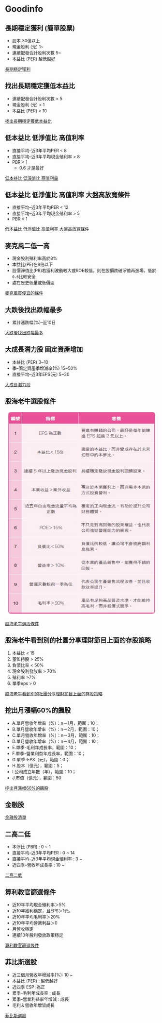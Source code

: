 # Goodinfo

## 長期穩定獲利 (簡單股票)
- 股本 30億以上
- 現金股利 (元) 1~ 
- 連續配發合計股利次數 5~
- 本益比 (PER) 越低越好


[長期穩定獲利](https://goodinfo.tw/StockInfo/StockList.asp?MARKET_CAT=%E8%87%AA%E8%A8%82%E7%AF%A9%E9%81%B8&INDUSTRY_CAT=%E6%88%91%E7%9A%84%E6%A2%9D%E4%BB%B6&FL_ITEM0=%E8%82%A1%E6%9C%AC+%28%E5%84%84%E5%85%83%29&FL_VAL_S0=30&FL_VAL_E0=&FL_ITEM1=%E7%8F%BE%E9%87%91%E8%82%A1%E5%88%A9+%28%E5%85%83%29&FL_VAL_S1=1&FL_VAL_E1=&FL_ITEM2=%E9%80%A3%E7%BA%8C%E9%85%8D%E7%99%BC%E5%90%88%E8%A8%88%E8%82%A1%E5%88%A9%E6%AC%A1%E6%95%B8&FL_VAL_S2=5&FL_VAL_E2=&FL_ITEM3=%E6%9C%AC%E7%9B%8A%E6%AF%94+%28PER%29&FL_VAL_S3=&FL_VAL_E3=15&FL_ITEM4=&FL_VAL_S4=&FL_VAL_E4=&FL_ITEM5=&FL_VAL_S5=&FL_VAL_E5=&FL_ITEM6=&FL_VAL_S6=&FL_VAL_E6=&FL_ITEM7=&FL_VAL_S7=&FL_VAL_E7=&FL_ITEM8=&FL_VAL_S8=&FL_VAL_E8=&FL_ITEM9=&FL_VAL_S9=&FL_VAL_E9=&FL_ITEM10=&FL_VAL_S10=&FL_VAL_E10=&FL_ITEM11=&FL_VAL_S11=&FL_VAL_E11=&FL_RULE0=&FL_RULE1=&FL_RULE2=&FL_RULE3=&FL_RULE4=&FL_RULE5=&FL_RANK0=&FL_RANK1=&FL_RANK2=&FL_RANK3=&FL_RANK4=&FL_RANK5=&FL_FD0=&FL_FD1=&FL_FD2=&FL_FD3=&FL_FD4=&FL_FD5=&FL_SHEET=%E5%B9%B4%E7%8D%B2%E5%88%A9%E8%83%BD%E5%8A%9B&FL_SHEET2=%E7%8D%B2%E5%88%A9%E8%83%BD%E5%8A%9B&FL_MARKET=%E4%B8%8A%E5%B8%82%2F%E4%B8%8A%E6%AB%83&FL_QRY=%E6%9F%A5++%E8%A9%A2)


## 找出長期穩定獲低本益比
- 連續配發合計股利次數 > 5
- 現金股利 (元) > 1
- 本益比 (PER) < 10

[找出長期穩定獲低本益比](https://goodinfo.tw/StockInfo/StockList.asp?SEARCH_WORD=&SHEET=%E4%BA%A4%E6%98%93%E7%8B%80%E6%B3%81&SHEET2=%E6%97%A5&MARKET_CAT=%E8%87%AA%E8%A8%82%E7%AF%A9%E9%81%B8&INDUSTRY_CAT=%E6%88%91%E7%9A%84%E6%A2%9D%E4%BB%B6&STOCK_CODE=&RANK=0&RPT_TIME=%E6%9C%80%E6%96%B0%E8%B3%87%E6%96%99&FILTER_SHEET=%E4%BA%A4%E6%98%93%E7%8B%80%E6%B3%81&FILTER_MARKET=%E4%B8%8A%E5%B8%82%2F%E4%B8%8A%E6%AB%83&FILTER_ITEM0=%E6%9C%AC%E7%9B%8A%E6%AF%94+%28PER%29&FILTER_VAL_S0=&FILTER_VAL_E0=10&FILTER_VAL_CHK0=&FILTER_ITEM1=%E7%8F%BE%E9%87%91%E8%82%A1%E5%88%A9+%28%E5%85%83%29&FILTER_VAL_S1=1&FILTER_VAL_E1=&FILTER_VAL_CHK1=&FILTER_ITEM2=%E9%80%A3%E7%BA%8C%E9%85%8D%E7%99%BC%E5%90%88%E8%A8%88%E8%82%A1%E5%88%A9%E6%AC%A1%E6%95%B8&FILTER_VAL_S2=5&FILTER_VAL_E2=&FILTER_VAL_CHK2=&FILTER_ITEM3=&FILTER_VAL_S3=&FILTER_VAL_E3=&FILTER_VAL_CHK3=&FILTER_ITEM4=&FILTER_VAL_S4=&FILTER_VAL_E4=&FILTER_VAL_CHK4=&FILTER_ITEM5=&FILTER_VAL_S5=&FILTER_VAL_E5=&FILTER_VAL_CHK5=&FILTER_ITEM6=&FILTER_VAL_S6=&FILTER_VAL_E6=&FILTER_VAL_CHK6=&FILTER_ITEM7=&FILTER_VAL_S7=&FILTER_VAL_E7=&FILTER_VAL_CHK7=&FILTER_ITEM8=&FILTER_VAL_S8=&FILTER_VAL_E8=&FILTER_VAL_CHK8=&FILTER_ITEM9=&FILTER_VAL_S9=&FILTER_VAL_E9=&FILTER_VAL_CHK9=&FILTER_ITEM10=&FILTER_VAL_S10=&FILTER_VAL_E10=&FILTER_VAL_CHK10=&FILTER_ITEM11=&FILTER_VAL_S11=&FILTER_VAL_E11=&FILTER_VAL_CHK11=&FILTER_RULE0=&FILTER_RULE_CHK0=&FILTER_RULE1=&FILTER_RULE_CHK1=&FILTER_RULE2=&FILTER_RULE_CHK2=&FILTER_RULE3=&FILTER_RULE_CHK3=&FILTER_RULE4=&FILTER_RULE_CHK4=&FILTER_RULE5=&FILTER_RULE_CHK5=&FILTER_RANK0=&FILTER_RANK1=&FILTER_RANK2=&MY_FILTER_RULE_NM=%E7%A9%A9%E5%81%A5%5F%E6%9C%AC%E7%9B%8A%E6%AF%94%EF%BC%8B%E8%82%A1%E5%88%A9%E6%AC%A1%E6%95%B8)

## 低本益比 低淨值比 高值利率
- 直接平均–近3年平均PER < 8
- 直接平均–近3年平均現金殖利率 > 8
- PBR < 1     
    - 0.6 才是最好

[低本益比 低淨值比 高值利率](https://goodinfo.tw/StockInfo/StockList.asp?SEARCH_WORD=&SHEET=%E5%B9%B4%E7%8D%B2%E5%88%A9%E8%83%BD%E5%8A%9B&SHEET2=%E7%8D%B2%E5%88%A9%E8%83%BD%E5%8A%9B&MARKET_CAT=%E8%87%AA%E8%A8%82%E7%AF%A9%E9%81%B8&INDUSTRY_CAT=%E6%88%91%E7%9A%84%E6%A2%9D%E4%BB%B6&STOCK_CODE=&RANK=0&RPT_TIME=%E6%9C%80%E6%96%B0%E8%B3%87%E6%96%99&FILTER_SHEET=%E5%B9%B4%E7%8D%B2%E5%88%A9%E8%83%BD%E5%8A%9B&FILTER_MARKET=%E4%B8%8A%E5%B8%82%2F%E4%B8%8A%E6%AB%83&FILTER_ITEM0=%E6%9C%AC%E6%B7%A8%E6%AF%94+%28PBR%29&FILTER_VAL_S0=0&FILTER_VAL_E0=1&FILTER_VAL_CHK0=&FILTER_ITEM1=%E7%9B%B4%E6%8E%A5%E5%B9%B3%E5%9D%87%E2%80%93%E8%BF%913%E5%B9%B4%E5%B9%B3%E5%9D%87PER&FILTER_VAL_S1=0&FILTER_VAL_E1=8&FILTER_VAL_CHK1=&FILTER_ITEM2=%E7%9B%B4%E6%8E%A5%E5%B9%B3%E5%9D%87%E2%80%93%E8%BF%913%E5%B9%B4%E5%B9%B3%E5%9D%87%E7%8F%BE%E9%87%91%E6%AE%96%E5%88%A9%E7%8E%87&FILTER_VAL_S2=8&FILTER_VAL_E2=100&FILTER_VAL_CHK2=&FILTER_ITEM3=&FILTER_VAL_S3=&FILTER_VAL_E3=&FILTER_VAL_CHK3=&FILTER_ITEM4=&FILTER_VAL_S4=&FILTER_VAL_E4=&FILTER_VAL_CHK4=&FILTER_ITEM5=&FILTER_VAL_S5=&FILTER_VAL_E5=&FILTER_VAL_CHK5=&FILTER_ITEM6=&FILTER_VAL_S6=&FILTER_VAL_E6=&FILTER_VAL_CHK6=&FILTER_ITEM7=&FILTER_VAL_S7=&FILTER_VAL_E7=&FILTER_VAL_CHK7=&FILTER_ITEM8=&FILTER_VAL_S8=&FILTER_VAL_E8=&FILTER_VAL_CHK8=&FILTER_ITEM9=&FILTER_VAL_S9=&FILTER_VAL_E9=&FILTER_VAL_CHK9=&FILTER_ITEM10=&FILTER_VAL_S10=&FILTER_VAL_E10=&FILTER_VAL_CHK10=&FILTER_ITEM11=&FILTER_VAL_S11=&FILTER_VAL_E11=&FILTER_VAL_CHK11=&FILTER_RULE0=&FILTER_RULE_CHK0=&FILTER_RULE1=&FILTER_RULE_CHK1=&FILTER_RULE2=&FILTER_RULE_CHK2=&FILTER_RULE3=&FILTER_RULE_CHK3=&FILTER_RULE4=&FILTER_RULE_CHK4=&FILTER_RULE5=&FILTER_RULE_CHK5=&FILTER_RANK0=&FILTER_RANK1=&FILTER_RANK2=&MY_FILTER_RULE_NM=PER%5FPBR%E4%BD%8E%5F%E5%80%BC%E5%88%A9%E7%8E%87%E9%AB%98)


## 低本益比 低淨值比 高值利率  大盤高放寬條件
- 直接平均–近3年平均PER < 12
- 直接平均–近3年平均現金殖利率 > 5
- PBR < 1     

[低本益比 低淨值比 高值利率  大盤高放寬條件](https://goodinfo.tw/StockInfo/StockList.asp?SEARCH_WORD=&SHEET=%E5%B9%B4%E7%8D%B2%E5%88%A9%E8%83%BD%E5%8A%9B&SHEET2=%E7%8D%B2%E5%88%A9%E8%83%BD%E5%8A%9B&MARKET_CAT=%E8%87%AA%E8%A8%82%E7%AF%A9%E9%81%B8&INDUSTRY_CAT=%E6%88%91%E7%9A%84%E6%A2%9D%E4%BB%B6&STOCK_CODE=&RANK=0&RPT_TIME=%E6%9C%80%E6%96%B0%E8%B3%87%E6%96%99&FILTER_SHEET=%E5%B9%B4%E7%8D%B2%E5%88%A9%E8%83%BD%E5%8A%9B&FILTER_MARKET=%E4%B8%8A%E5%B8%82%2F%E4%B8%8A%E6%AB%83&FILTER_ITEM0=%E6%9C%AC%E6%B7%A8%E6%AF%94+%28PBR%29&FILTER_VAL_S0=0&FILTER_VAL_E0=1&FILTER_VAL_CHK0=&FILTER_ITEM1=%E7%9B%B4%E6%8E%A5%E5%B9%B3%E5%9D%87%E2%80%93%E8%BF%913%E5%B9%B4%E5%B9%B3%E5%9D%87PER&FILTER_VAL_S1=0&FILTER_VAL_E1=12&FILTER_VAL_CHK1=&FILTER_ITEM2=%E7%9B%B4%E6%8E%A5%E5%B9%B3%E5%9D%87%E2%80%93%E8%BF%913%E5%B9%B4%E5%B9%B3%E5%9D%87%E7%8F%BE%E9%87%91%E6%AE%96%E5%88%A9%E7%8E%87&FILTER_VAL_S2=5&FILTER_VAL_E2=100&FILTER_VAL_CHK2=&FILTER_ITEM3=&FILTER_VAL_S3=&FILTER_VAL_E3=&FILTER_VAL_CHK3=&FILTER_ITEM4=&FILTER_VAL_S4=&FILTER_VAL_E4=&FILTER_VAL_CHK4=&FILTER_ITEM5=&FILTER_VAL_S5=&FILTER_VAL_E5=&FILTER_VAL_CHK5=&FILTER_ITEM6=&FILTER_VAL_S6=&FILTER_VAL_E6=&FILTER_VAL_CHK6=&FILTER_ITEM7=&FILTER_VAL_S7=&FILTER_VAL_E7=&FILTER_VAL_CHK7=&FILTER_ITEM8=&FILTER_VAL_S8=&FILTER_VAL_E8=&FILTER_VAL_CHK8=&FILTER_ITEM9=&FILTER_VAL_S9=&FILTER_VAL_E9=&FILTER_VAL_CHK9=&FILTER_ITEM10=&FILTER_VAL_S10=&FILTER_VAL_E10=&FILTER_VAL_CHK10=&FILTER_ITEM11=&FILTER_VAL_S11=&FILTER_VAL_E11=&FILTER_VAL_CHK11=&FILTER_RULE0=&FILTER_RULE_CHK0=&FILTER_RULE1=&FILTER_RULE_CHK1=&FILTER_RULE2=&FILTER_RULE_CHK2=&FILTER_RULE3=&FILTER_RULE_CHK3=&FILTER_RULE4=&FILTER_RULE_CHK4=&FILTER_RULE5=&FILTER_RULE_CHK5=&FILTER_RANK0=&FILTER_RANK1=&FILTER_RANK2=&MY_FILTER_RULE_NM=PER%5FPBR%E4%BD%8E%5F%E5%80%BC%E5%88%A9%E7%8E%87%E9%AB%98%E6%94%BE%E5%AF%AC)


## 麥克風二低一高

- 現金股利殖利率高於8%
- 本益比(PE)在8倍以下
- 股價淨值比(PB)若獲利波動較大或ROE較低，則在股價跌破淨值再進場，低於`0.6`比較安全
- 處在歷史低量或低價區

[麥克風買便宜的條件](https://goodinfo.tw/StockInfo/StockList.asp?MARKET_CAT=%E8%87%AA%E8%A8%82%E7%AF%A9%E9%81%B8&INDUSTRY_CAT=%E6%88%91%E7%9A%84%E6%A2%9D%E4%BB%B6&FILTER_ITEM0=%E6%9C%AC%E6%B7%A8%E6%AF%94+%28PBR%29&FILTER_VAL_S0=0&FILTER_VAL_E0=1&FILTER_ITEM1=%E7%9B%B4%E6%8E%A5%E5%B9%B3%E5%9D%87%E2%80%93%E8%BF%913%E5%B9%B4%E5%B9%B3%E5%9D%87%E7%8F%BE%E9%87%91%E6%AE%96%E5%88%A9%E7%8E%87&FILTER_VAL_S1=5&FILTER_VAL_E1=20&FILTER_ITEM2=%E7%9B%B4%E6%8E%A5%E5%B9%B3%E5%9D%87%E2%80%93%E8%BF%913%E5%B9%B4%E5%B9%B3%E5%9D%87PER&FILTER_VAL_S2=0&FILTER_VAL_E2=8&FILTER_ITEM3=---%E8%AB%8B%E9%81%B8%E6%93%87%E9%81%8E%E6%BF%BE%E6%A2%9D%E4%BB%B6---&FILTER_VAL_S3=&FILTER_VAL_E3=&FILTER_ITEM4=---%E8%AB%8B%E9%81%B8%E6%93%87%E9%81%8E%E6%BF%BE%E6%A2%9D%E4%BB%B6---&FILTER_VAL_S4=&FILTER_VAL_E4=&FILTER_ITEM5=---%E8%AB%8B%E9%81%B8%E6%93%87%E9%81%8E%E6%BF%BE%E6%A2%9D%E4%BB%B6---&FILTER_VAL_S5=&FILTER_VAL_E5=&FILTER_ITEM6=---%E8%AB%8B%E9%81%B8%E6%93%87%E9%81%8E%E6%BF%BE%E6%A2%9D%E4%BB%B6---&FILTER_VAL_S6=&FILTER_VAL_E6=&FILTER_ITEM7=---%E8%AB%8B%E9%81%B8%E6%93%87%E9%81%8E%E6%BF%BE%E6%A2%9D%E4%BB%B6---&FILTER_VAL_S7=&FILTER_VAL_E7=&FILTER_ITEM8=---%E8%AB%8B%E9%81%B8%E6%93%87%E9%81%8E%E6%BF%BE%E6%A2%9D%E4%BB%B6---&FILTER_VAL_S8=&FILTER_VAL_E8=&FILTER_ITEM9=---%E8%AB%8B%E9%81%B8%E6%93%87%E9%81%8E%E6%BF%BE%E6%A2%9D%E4%BB%B6---&FILTER_VAL_S9=&FILTER_VAL_E9=&FILTER_ITEM10=---%E8%AB%8B%E9%81%B8%E6%93%87%E9%81%8E%E6%BF%BE%E6%A2%9D%E4%BB%B6---&FILTER_VAL_S10=&FILTER_VAL_E10=&FILTER_ITEM11=---%E8%AB%8B%E9%81%B8%E6%93%87%E9%81%8E%E6%BF%BE%E6%A2%9D%E4%BB%B6---&FILTER_VAL_S11=&FILTER_VAL_E11=&FILTER_RULE0=---%E8%AB%8B%E6%8C%87%E5%AE%9A%E9%81%B8%E8%82%A1%E6%A2%9D%E4%BB%B6---&FILTER_RULE1=---%E8%AB%8B%E6%8C%87%E5%AE%9A%E9%81%B8%E8%82%A1%E6%A2%9D%E4%BB%B6---&FILTER_RULE2=---%E8%AB%8B%E6%8C%87%E5%AE%9A%E9%81%B8%E8%82%A1%E6%A2%9D%E4%BB%B6---&FILTER_RULE3=---%E8%AB%8B%E6%8C%87%E5%AE%9A%E9%81%B8%E8%82%A1%E6%A2%9D%E4%BB%B6---&FILTER_RULE4=---%E8%AB%8B%E6%8C%87%E5%AE%9A%E9%81%B8%E8%82%A1%E6%A2%9D%E4%BB%B6---&FILTER_RULE5=---%E8%AB%8B%E6%8C%87%E5%AE%9A%E9%81%B8%E8%82%A1%E6%A2%9D%E4%BB%B6---&FILTER_RANK0=---%E8%AB%8B%E6%8C%87%E5%AE%9A%E6%8E%92%E5%90%8D%E6%A2%9D%E4%BB%B6---&FILTER_RANK1=---%E8%AB%8B%E6%8C%87%E5%AE%9A%E6%8E%92%E5%90%8D%E6%A2%9D%E4%BB%B6---&FILTER_RANK2=---%E8%AB%8B%E6%8C%87%E5%AE%9A%E6%8E%92%E5%90%8D%E6%A2%9D%E4%BB%B6---&FILTER_SHEET=%E5%B9%B4%E7%8D%B2%E5%88%A9%E8%83%BD%E5%8A%9B&FILTER_SHEET2=%E7%8D%B2%E5%88%A9%E8%83%BD%E5%8A%9B&FILTER_MARKET=%E4%B8%8A%E5%B8%82%2F%E4%B8%8A%E6%AB%83&FILTER_QUERY=%E6%9F%A5++%E8%A9%A2)


## 大跌後找出跌幅最多 

- 累計漲跌幅(%)–近10日

[大跌後找出跌幅最多](https://goodinfo.tw/StockInfo/StockList.asp?MARKET_CAT=%E8%87%AA%E8%A8%82%E7%AF%A9%E9%81%B8&INDUSTRY_CAT=%E6%88%91%E7%9A%84%E6%A2%9D%E4%BB%B6&FILTER_ITEM0=%E7%B4%AF%E8%A8%88%E6%BC%B2%E8%B7%8C%E5%B9%85%28%25%29%E2%80%93%E8%BF%9110%E6%97%A5&FILTER_VAL_S0=-50&FILTER_VAL_E0=-10&FILTER_ITEM1=---%E8%AB%8B%E9%81%B8%E6%93%87%E9%81%8E%E6%BF%BE%E6%A2%9D%E4%BB%B6---&FILTER_VAL_S1=&FILTER_VAL_E1=&FILTER_ITEM2=---%E8%AB%8B%E9%81%B8%E6%93%87%E9%81%8E%E6%BF%BE%E6%A2%9D%E4%BB%B6---&FILTER_VAL_S2=&FILTER_VAL_E2=&FILTER_ITEM3=---%E8%AB%8B%E9%81%B8%E6%93%87%E9%81%8E%E6%BF%BE%E6%A2%9D%E4%BB%B6---&FILTER_VAL_S3=&FILTER_VAL_E3=&FILTER_ITEM4=---%E8%AB%8B%E9%81%B8%E6%93%87%E9%81%8E%E6%BF%BE%E6%A2%9D%E4%BB%B6---&FILTER_VAL_S4=&FILTER_VAL_E4=&FILTER_ITEM5=---%E8%AB%8B%E9%81%B8%E6%93%87%E9%81%8E%E6%BF%BE%E6%A2%9D%E4%BB%B6---&FILTER_VAL_S5=&FILTER_VAL_E5=&FILTER_ITEM6=---%E8%AB%8B%E9%81%B8%E6%93%87%E9%81%8E%E6%BF%BE%E6%A2%9D%E4%BB%B6---&FILTER_VAL_S6=&FILTER_VAL_E6=&FILTER_ITEM7=---%E8%AB%8B%E9%81%B8%E6%93%87%E9%81%8E%E6%BF%BE%E6%A2%9D%E4%BB%B6---&FILTER_VAL_S7=&FILTER_VAL_E7=&FILTER_ITEM8=---%E8%AB%8B%E9%81%B8%E6%93%87%E9%81%8E%E6%BF%BE%E6%A2%9D%E4%BB%B6---&FILTER_VAL_S8=&FILTER_VAL_E8=&FILTER_ITEM9=---%E8%AB%8B%E9%81%B8%E6%93%87%E9%81%8E%E6%BF%BE%E6%A2%9D%E4%BB%B6---&FILTER_VAL_S9=&FILTER_VAL_E9=&FILTER_ITEM10=---%E8%AB%8B%E9%81%B8%E6%93%87%E9%81%8E%E6%BF%BE%E6%A2%9D%E4%BB%B6---&FILTER_VAL_S10=&FILTER_VAL_E10=&FILTER_ITEM11=---%E8%AB%8B%E9%81%B8%E6%93%87%E9%81%8E%E6%BF%BE%E6%A2%9D%E4%BB%B6---&FILTER_VAL_S11=&FILTER_VAL_E11=&FILTER_RULE0=---%E8%AB%8B%E6%8C%87%E5%AE%9A%E9%81%B8%E8%82%A1%E6%A2%9D%E4%BB%B6---&FILTER_RULE1=---%E8%AB%8B%E6%8C%87%E5%AE%9A%E9%81%B8%E8%82%A1%E6%A2%9D%E4%BB%B6---&FILTER_RULE2=---%E8%AB%8B%E6%8C%87%E5%AE%9A%E9%81%B8%E8%82%A1%E6%A2%9D%E4%BB%B6---&FILTER_RULE3=---%E8%AB%8B%E6%8C%87%E5%AE%9A%E9%81%B8%E8%82%A1%E6%A2%9D%E4%BB%B6---&FILTER_RULE4=---%E8%AB%8B%E6%8C%87%E5%AE%9A%E9%81%B8%E8%82%A1%E6%A2%9D%E4%BB%B6---&FILTER_RULE5=---%E8%AB%8B%E6%8C%87%E5%AE%9A%E9%81%B8%E8%82%A1%E6%A2%9D%E4%BB%B6---&FILTER_RANK0=---%E8%AB%8B%E6%8C%87%E5%AE%9A%E6%8E%92%E5%90%8D%E6%A2%9D%E4%BB%B6---&FILTER_RANK1=---%E8%AB%8B%E6%8C%87%E5%AE%9A%E6%8E%92%E5%90%8D%E6%A2%9D%E4%BB%B6---&FILTER_RANK2=---%E8%AB%8B%E6%8C%87%E5%AE%9A%E6%8E%92%E5%90%8D%E6%A2%9D%E4%BB%B6---&FILTER_SHEET=%E5%B9%B4%E7%8D%B2%E5%88%A9%E8%83%BD%E5%8A%9B&FILTER_SHEET2=%E7%8D%B2%E5%88%A9%E8%83%BD%E5%8A%9B&FILTER_MARKET=%E4%B8%8A%E5%B8%82%2F%E4%B8%8A%E6%AB%83&FILTER_QUERY=%E6%9F%A5++%E8%A9%A2)


## 大成長潛力股 固定資產增加

- 本益比 (PER) 3~10
- 季–固定資產季增減率(%) 15~50%
- 直接平均–近3年EPS(元)  5~30

[大成長潛力股](https://goodinfo.tw/StockInfo/StockList.asp?SEARCH_WORD=&SHEET=%E5%B9%B4%E7%8D%B2%E5%88%A9%E8%83%BD%E5%8A%9B&SHEET2=%E7%8D%B2%E5%88%A9%E8%83%BD%E5%8A%9B&MARKET_CAT=%E8%87%AA%E8%A8%82%E7%AF%A9%E9%81%B8&INDUSTRY_CAT=%E6%88%91%E7%9A%84%E6%A2%9D%E4%BB%B6&STOCK_CODE=&RANK=0&RPT_TIME=%E6%9C%80%E6%96%B0%E8%B3%87%E6%96%99&FILTER_SHEET=%E5%B9%B4%E7%8D%B2%E5%88%A9%E8%83%BD%E5%8A%9B&FILTER_MARKET=%E4%B8%8A%E5%B8%82%2F%E4%B8%8A%E6%AB%83&FILTER_ITEM0=%E6%9C%AC%E7%9B%8A%E6%AF%94+%28PER%29&FILTER_VAL_S0=3&FILTER_VAL_E0=10&FILTER_VAL_CHK0=&FILTER_ITEM1=%E5%AD%A3%E2%80%93%E5%9B%BA%E5%AE%9A%E8%B3%87%E7%94%A2%E5%AD%A3%E5%A2%9E%E6%B8%9B%E7%8E%87%28%25%29&FILTER_VAL_S1=15&FILTER_VAL_E1=50&FILTER_VAL_CHK1=&FILTER_ITEM2=%E7%9B%B4%E6%8E%A5%E5%B9%B3%E5%9D%87%E2%80%93%E8%BF%913%E5%B9%B4EPS%28%E5%85%83%29&FILTER_VAL_S2=5&FILTER_VAL_E2=30&FILTER_VAL_CHK2=&FILTER_ITEM3=&FILTER_VAL_S3=&FILTER_VAL_E3=&FILTER_VAL_CHK3=&FILTER_ITEM4=&FILTER_VAL_S4=&FILTER_VAL_E4=&FILTER_VAL_CHK4=&FILTER_ITEM5=&FILTER_VAL_S5=&FILTER_VAL_E5=&FILTER_VAL_CHK5=&FILTER_ITEM6=&FILTER_VAL_S6=&FILTER_VAL_E6=&FILTER_VAL_CHK6=&FILTER_ITEM7=&FILTER_VAL_S7=&FILTER_VAL_E7=&FILTER_VAL_CHK7=&FILTER_ITEM8=&FILTER_VAL_S8=&FILTER_VAL_E8=&FILTER_VAL_CHK8=&FILTER_ITEM9=&FILTER_VAL_S9=&FILTER_VAL_E9=&FILTER_VAL_CHK9=&FILTER_ITEM10=&FILTER_VAL_S10=&FILTER_VAL_E10=&FILTER_VAL_CHK10=&FILTER_ITEM11=&FILTER_VAL_S11=&FILTER_VAL_E11=&FILTER_VAL_CHK11=&FILTER_RULE0=&FILTER_RULE_CHK0=&FILTER_RULE1=&FILTER_RULE_CHK1=&FILTER_RULE2=&FILTER_RULE_CHK2=&FILTER_RULE3=&FILTER_RULE_CHK3=&FILTER_RULE4=&FILTER_RULE_CHK4=&FILTER_RULE5=&FILTER_RULE_CHK5=&FILTER_RANK0=&FILTER_RANK1=&FILTER_RANK2=&MY_FILTER_RULE_NM=%E9%A3%86%E8%82%A1%5F%E4%BD%8E%E6%9C%AC%E7%9B%8A%E6%AF%94)


## 股海老牛選股條件

![股海老牛選股條件](./images/20190723092900873.jpg)

[股海老牛選股條件](https://goodinfo.tw/StockInfo/StockList.asp?MARKET_CAT=%E8%87%AA%E8%A8%82%E7%AF%A9%E9%81%B8&INDUSTRY_CAT=%E6%88%91%E7%9A%84%E6%A2%9D%E4%BB%B6&FILTER_ITEM0=%E5%B9%B4%E5%BA%A6%E2%80%93ROE%28%25%29&FILTER_VAL_S0=15&FILTER_VAL_E0=100&FILTER_ITEM1=%E6%9C%AC%E7%9B%8A%E6%AF%94+%28PER%29&FILTER_VAL_S1=1&FILTER_VAL_E1=15&FILTER_ITEM2=%E9%80%A3%E7%BA%8C%E9%85%8D%E7%99%BC%E7%8F%BE%E9%87%91%E8%82%A1%E5%88%A9%E6%AC%A1%E6%95%B8&FILTER_VAL_S2=5&FILTER_VAL_E2=20&FILTER_ITEM3=%E5%B9%B4%E2%80%93%E8%B2%A0%E5%82%B5%E7%B8%BD%E9%A1%8D%E4%BD%94%E7%B8%BD%E8%B3%87%E7%94%A2%28%25%29&FILTER_VAL_S3=0&FILTER_VAL_E3=49&FILTER_ITEM4=%E5%B9%B4%E5%BA%A6%E2%80%93%E6%AF%9B%E5%88%A9%E7%8E%87%28%25%29&FILTER_VAL_S4=31&FILTER_VAL_E4=100&FILTER_ITEM5=%E5%B9%B4%E5%BA%A6%E2%80%93%E7%87%9F%E6%A5%AD%E5%88%A9%E7%9B%8A%E7%8E%87%28%25%29&FILTER_VAL_S5=10&FILTER_VAL_E5=100&FILTER_ITEM6=%E8%BF%91%E5%9B%9B%E5%AD%A3%E2%80%93EPS%28%E5%85%83%29&FILTER_VAL_S6=1&FILTER_VAL_E6=100&FILTER_ITEM7=---%E8%AB%8B%E9%81%B8%E6%93%87%E9%81%8E%E6%BF%BE%E6%A2%9D%E4%BB%B6---&FILTER_VAL_S7=&FILTER_VAL_E7=&FILTER_ITEM8=---%E8%AB%8B%E9%81%B8%E6%93%87%E9%81%8E%E6%BF%BE%E6%A2%9D%E4%BB%B6---&FILTER_VAL_S8=&FILTER_VAL_E8=&FILTER_ITEM9=---%E8%AB%8B%E9%81%B8%E6%93%87%E9%81%8E%E6%BF%BE%E6%A2%9D%E4%BB%B6---&FILTER_VAL_S9=&FILTER_VAL_E9=&FILTER_ITEM10=---%E8%AB%8B%E9%81%B8%E6%93%87%E9%81%8E%E6%BF%BE%E6%A2%9D%E4%BB%B6---&FILTER_VAL_S10=&FILTER_VAL_E10=&FILTER_ITEM11=---%E8%AB%8B%E9%81%B8%E6%93%87%E9%81%8E%E6%BF%BE%E6%A2%9D%E4%BB%B6---&FILTER_VAL_S11=&FILTER_VAL_E11=&FILTER_RULE0=---%E8%AB%8B%E6%8C%87%E5%AE%9A%E9%81%B8%E8%82%A1%E6%A2%9D%E4%BB%B6---&FILTER_RULE1=---%E8%AB%8B%E6%8C%87%E5%AE%9A%E9%81%B8%E8%82%A1%E6%A2%9D%E4%BB%B6---&FILTER_RULE2=---%E8%AB%8B%E6%8C%87%E5%AE%9A%E9%81%B8%E8%82%A1%E6%A2%9D%E4%BB%B6---&FILTER_RULE3=---%E8%AB%8B%E6%8C%87%E5%AE%9A%E9%81%B8%E8%82%A1%E6%A2%9D%E4%BB%B6---&FILTER_RULE4=---%E8%AB%8B%E6%8C%87%E5%AE%9A%E9%81%B8%E8%82%A1%E6%A2%9D%E4%BB%B6---&FILTER_RULE5=---%E8%AB%8B%E6%8C%87%E5%AE%9A%E9%81%B8%E8%82%A1%E6%A2%9D%E4%BB%B6---&FILTER_RANK0=---%E8%AB%8B%E6%8C%87%E5%AE%9A%E6%8E%92%E5%90%8D%E6%A2%9D%E4%BB%B6---&FILTER_RANK1=---%E8%AB%8B%E6%8C%87%E5%AE%9A%E6%8E%92%E5%90%8D%E6%A2%9D%E4%BB%B6---&FILTER_RANK2=---%E8%AB%8B%E6%8C%87%E5%AE%9A%E6%8E%92%E5%90%8D%E6%A2%9D%E4%BB%B6---&FILTER_SHEET=%E5%B9%B4%E7%8D%B2%E5%88%A9%E8%83%BD%E5%8A%9B&FILTER_SHEET2=%E7%8D%B2%E5%88%A9%E8%83%BD%E5%8A%9B&FILTER_MARKET=%E4%B8%8A%E5%B8%82%2F%E4%B8%8A%E6%AB%83&FILTER_QUERY=%E6%9F%A5++%E8%A9%A2)

## 股海老牛看到別的社團分享理財節目上面的存股策略

1. 本益比 < 15
2. 董監持股 > 25%
3. 負債比率 < 50%
4. 現金股利發放率 > 70%
5. 殖利率 >7%
6. 單季eps > 0

[股海老牛看到別的社團分享理財節目上面的存股策略](https://reurl.cc/GrXoVy)





## 挖出月漲幅60%的飆股
- A.單月營收年增率（%）：n－1月，範圍：10；
- B.單月營收年增率（%）：n－2月，範圍：10；
- C.單月營收年增率（%）：n－3月，範圍：10；
- D.單月營收年增率（%）：n－4月，範圍：10；
- E.單季-毛利年成長率，範圍：10；
- F.單季-營業利益年成長率，範圍：10；
- G.單季-EPS（元），範圍：0；
- H.股本（億元），範圍：5；
- I.公司成立年數（年），範圍：10；
- J.市值（億元），範圍：50

[挖出月漲幅60%的飆股](https://goodinfo.tw/StockInfo/StockList.asp?SEARCH_WORD=&SHEET=%E5%B9%B4%E7%8D%B2%E5%88%A9%E8%83%BD%E5%8A%9B&SHEET2=%E7%8D%B2%E5%88%A9%E8%83%BD%E5%8A%9B&MARKET_CAT=%E8%87%AA%E8%A8%82%E7%AF%A9%E9%81%B8&INDUSTRY_CAT=%E6%88%91%E7%9A%84%E6%A2%9D%E4%BB%B6&STOCK_CODE=&RANK=0&RPT_TIME=%E6%9C%80%E6%96%B0%E8%B3%87%E6%96%99&FILTER_SHEET=%E5%B9%B4%E7%8D%B2%E5%88%A9%E8%83%BD%E5%8A%9B&FILTER_MARKET=%E4%B8%8A%E5%B8%82%2F%E4%B8%8A%E6%AB%83&FILTER_ITEM0=%E5%96%AE%E6%9C%88%E7%87%9F%E6%94%B6%E5%B9%B4%E5%A2%9E%E7%8E%87%28%25%29%E2%80%93n%2D1%E6%9C%88&FILTER_VAL_S0=10&FILTER_VAL_E0=&FILTER_VAL_CHK0=&FILTER_ITEM1=%E5%96%AE%E6%9C%88%E7%87%9F%E6%94%B6%E5%B9%B4%E5%A2%9E%E7%8E%87%28%25%29%E2%80%93n%2D2%E6%9C%88&FILTER_VAL_S1=10&FILTER_VAL_E1=&FILTER_VAL_CHK1=&FILTER_ITEM2=%E5%96%AE%E6%9C%88%E7%87%9F%E6%94%B6%E5%B9%B4%E5%A2%9E%E7%8E%87%28%25%29%E2%80%93n%2D3%E6%9C%88&FILTER_VAL_S2=10&FILTER_VAL_E2=&FILTER_VAL_CHK2=&FILTER_ITEM3=%E5%96%AE%E6%9C%88%E7%87%9F%E6%94%B6%E5%B9%B4%E5%A2%9E%E7%8E%87%28%25%29%E2%80%93n%2D4%E6%9C%88&FILTER_VAL_S3=10&FILTER_VAL_E3=&FILTER_VAL_CHK3=&FILTER_ITEM4=%E5%96%AE%E5%AD%A3%E2%80%93%E6%AF%9B%E5%88%A9%E5%B9%B4%E6%88%90%E9%95%B7%E7%8E%87&FILTER_VAL_S4=10&FILTER_VAL_E4=&FILTER_VAL_CHK4=&FILTER_ITEM5=%E5%96%AE%E5%AD%A3%E2%80%93%E7%87%9F%E6%A5%AD%E5%88%A9%E7%9B%8A%E5%B9%B4%E6%88%90%E9%95%B7%E7%8E%87&FILTER_VAL_S5=10&FILTER_VAL_E5=&FILTER_VAL_CHK5=&FILTER_ITEM6=%E5%96%AE%E5%AD%A3%E2%80%93EPS%28%E5%85%83%29&FILTER_VAL_S6=0&FILTER_VAL_E6=&FILTER_VAL_CHK6=&FILTER_ITEM7=%E8%82%A1%E6%9C%AC+%28%E5%84%84%E5%85%83%29&FILTER_VAL_S7=5&FILTER_VAL_E7=&FILTER_VAL_CHK7=&FILTER_ITEM8=%E5%85%AC%E5%8F%B8%E6%88%90%E7%AB%8B%E5%B9%B4%E6%95%B8+%28%E5%B9%B4%29&FILTER_VAL_S8=10&FILTER_VAL_E8=&FILTER_VAL_CHK8=&FILTER_ITEM9=%E5%B8%82%E5%80%BC+%28%E5%84%84%E5%85%83%29&FILTER_VAL_S9=50&FILTER_VAL_E9=&FILTER_VAL_CHK9=&FILTER_ITEM10=&FILTER_VAL_S10=&FILTER_VAL_E10=&FILTER_VAL_CHK10=&FILTER_ITEM11=&FILTER_VAL_S11=&FILTER_VAL_E11=&FILTER_VAL_CHK11=&FILTER_RULE0=&FILTER_RULE_CHK0=&FILTER_RULE1=&FILTER_RULE_CHK1=&FILTER_RULE2=&FILTER_RULE_CHK2=&FILTER_RULE3=&FILTER_RULE_CHK3=&FILTER_RULE4=&FILTER_RULE_CHK4=&FILTER_RULE5=&FILTER_RULE_CHK5=&FILTER_RANK0=&FILTER_RANK1=&FILTER_RANK2=&MY_FILTER_RULE_NM=%E6%9C%88%E6%BC%B2%E5%B9%8560%25%E7%9A%84%E9%A3%86%E8%82%A1)



## 金融股

[金融股清單](https://goodinfo.tw/StockInfo/StockList.asp?MARKET_CAT=%E5%85%A8%E9%83%A8&INDUSTRY_CAT=%E9%87%91%E6%8E%A7%E6%A5%AD&SHEET=%E4%BA%A4%E6%98%93%E7%8B%80%E6%B3%81&SHEET2=%E6%97%A5&RPT_TIME=%E6%9C%80%E6%96%B0%E8%B3%87%E6%96%99)



## 二高二低
- 本淨比 (PBR) : 0 ~ 1
- 直接平均–近3年平均PER : 0 ~ 14
- 直接平均–近3年平均現金殖利率 : 3 ~
- 近四季–營收年成長率 : 10 ~

[二高二低](https://goodinfo.tw/StockInfo/StockList.asp?SEARCH_WORD=&SHEET=%E5%B9%B4%E7%8D%B2%E5%88%A9%E8%83%BD%E5%8A%9B&SHEET2=%E7%8D%B2%E5%88%A9%E8%83%BD%E5%8A%9B&MARKET_CAT=%E8%87%AA%E8%A8%82%E7%AF%A9%E9%81%B8&INDUSTRY_CAT=%E6%88%91%E7%9A%84%E6%A2%9D%E4%BB%B6&STOCK_CODE=&RANK=0&RPT_TIME=%E6%9C%80%E6%96%B0%E8%B3%87%E6%96%99&FILTER_SHEET=%E5%B9%B4%E7%8D%B2%E5%88%A9%E8%83%BD%E5%8A%9B&FILTER_MARKET=%E4%B8%8A%E5%B8%82%2F%E4%B8%8A%E6%AB%83&FILTER_ITEM0=%E6%9C%AC%E6%B7%A8%E6%AF%94+%28PBR%29&FILTER_VAL_S0=0&FILTER_VAL_E0=1&FILTER_VAL_CHK0=&FILTER_ITEM1=%E7%9B%B4%E6%8E%A5%E5%B9%B3%E5%9D%87%E2%80%93%E8%BF%913%E5%B9%B4%E5%B9%B3%E5%9D%87PER&FILTER_VAL_S1=0&FILTER_VAL_E1=14&FILTER_VAL_CHK1=&FILTER_ITEM2=%E7%9B%B4%E6%8E%A5%E5%B9%B3%E5%9D%87%E2%80%93%E8%BF%913%E5%B9%B4%E5%B9%B3%E5%9D%87%E7%8F%BE%E9%87%91%E6%AE%96%E5%88%A9%E7%8E%87&FILTER_VAL_S2=3&FILTER_VAL_E2=&FILTER_VAL_CHK2=&FILTER_ITEM3=%E8%BF%91%E5%9B%9B%E5%AD%A3%E2%80%93%E7%87%9F%E6%94%B6%E5%B9%B4%E6%88%90%E9%95%B7%E7%8E%87&FILTER_VAL_S3=10&FILTER_VAL_E3=&FILTER_VAL_CHK3=&FILTER_ITEM4=&FILTER_VAL_S4=&FILTER_VAL_E4=&FILTER_VAL_CHK4=&FILTER_ITEM5=&FILTER_VAL_S5=&FILTER_VAL_E5=&FILTER_VAL_CHK5=&FILTER_ITEM6=&FILTER_VAL_S6=&FILTER_VAL_E6=&FILTER_VAL_CHK6=&FILTER_ITEM7=&FILTER_VAL_S7=&FILTER_VAL_E7=&FILTER_VAL_CHK7=&FILTER_ITEM8=&FILTER_VAL_S8=&FILTER_VAL_E8=&FILTER_VAL_CHK8=&FILTER_ITEM9=&FILTER_VAL_S9=&FILTER_VAL_E9=&FILTER_VAL_CHK9=&FILTER_ITEM10=&FILTER_VAL_S10=&FILTER_VAL_E10=&FILTER_VAL_CHK10=&FILTER_ITEM11=&FILTER_VAL_S11=&FILTER_VAL_E11=&FILTER_VAL_CHK11=&FILTER_RULE0=&FILTER_RULE_CHK0=&FILTER_RULE1=&FILTER_RULE_CHK1=&FILTER_RULE2=&FILTER_RULE_CHK2=&FILTER_RULE3=&FILTER_RULE_CHK3=&FILTER_RULE4=&FILTER_RULE_CHK4=&FILTER_RULE5=&FILTER_RULE_CHK5=&FILTER_RANK0=&FILTER_RANK1=&FILTER_RANK2=&MY_FILTER_RULE_NM=%E4%BA%8C%E9%AB%98%E4%BA%8C%E4%BD%8E)

## 算利教官篩選條件
- 近10年平均現金殖利率＞5%
- 近10年獲利穩定，且EPS＞1元。
- 近10年平均毛利率＞20%
- 近10年平均營業利益＞0
- 月營收穩定
- 連續10年股利發放政策穩定


[算利教官篩選條件](https://goodinfo.tw/StockInfo/StockList.asp?SEARCH_WORD=&SHEET=%E5%B9%B4%E7%8D%B2%E5%88%A9%E8%83%BD%E5%8A%9B&SHEET2=%E7%8D%B2%E5%88%A9%E8%83%BD%E5%8A%9B&MARKET_CAT=%E8%87%AA%E8%A8%82%E7%AF%A9%E9%81%B8&INDUSTRY_CAT=%E6%88%91%E7%9A%84%E6%A2%9D%E4%BB%B6&STOCK_CODE=&RANK=0&RPT_TIME=%E6%9C%80%E6%96%B0%E8%B3%87%E6%96%99&FL_SHEET=%E5%B9%B4%E7%8D%B2%E5%88%A9%E8%83%BD%E5%8A%9B&FL_SHEET2=%E7%8D%B2%E5%88%A9%E8%83%BD%E5%8A%9B&FL_MARKET=%E4%B8%8A%E5%B8%82%2F%E4%B8%8A%E6%AB%83&MY_FL_RULE_NM=&FL_ITEM0=%E7%9B%B4%E6%8E%A5%E5%B9%B3%E5%9D%87%E2%80%93%E8%BF%9110%E5%B9%B4EPS%28%E5%85%83%29&FL_VAL_S0=1&FL_VAL_E0=&FL_VAL_CHK0=&FL_ITEM1=%E7%9B%B4%E6%8E%A5%E5%B9%B3%E5%9D%87%E2%80%93%E8%BF%9110%E5%B9%B4%E6%AF%9B%E5%88%A9%E7%8E%87%28%25%29&FL_VAL_S1=20&FL_VAL_E1=&FL_VAL_CHK1=&FL_ITEM2=%E7%9B%B4%E6%8E%A5%E5%B9%B3%E5%9D%87%E2%80%93%E8%BF%9110%E5%B9%B4%E6%B7%A8%E5%88%A9%E7%8E%87%28%25%29&FL_VAL_S2=1&FL_VAL_E2=&FL_VAL_CHK2=&FL_ITEM3=%E9%80%A3%E7%BA%8C%E9%85%8D%E7%99%BC%E5%90%88%E8%A8%88%E8%82%A1%E5%88%A9%E6%AC%A1%E6%95%B8&FL_VAL_S3=10&FL_VAL_E3=&FL_VAL_CHK3=&FL_ITEM4=%E7%9B%B4%E6%8E%A5%E5%B9%B3%E5%9D%87%E2%80%93%E8%BF%9110%E5%B9%B4%E5%B9%B3%E5%9D%87%E7%8F%BE%E9%87%91%E6%AE%96%E5%88%A9%E7%8E%87&FL_VAL_S4=5&FL_VAL_E4=&FL_VAL_CHK4=&FL_ITEM5=%E7%9B%B4%E6%8E%A5%E5%B9%B3%E5%9D%87%E2%80%93%E8%BF%9110%E5%B9%B4%E5%90%88%E8%A8%88%E8%82%A1%E5%88%A9%28%E5%85%83%29&FL_VAL_S5=1&FL_VAL_E5=&FL_VAL_CHK5=&FL_ITEM6=&FL_VAL_S6=&FL_VAL_E6=&FL_VAL_CHK6=&FL_ITEM7=&FL_VAL_S7=&FL_VAL_E7=&FL_VAL_CHK7=&FL_ITEM8=&FL_VAL_S8=&FL_VAL_E8=&FL_VAL_CHK8=&FL_ITEM9=&FL_VAL_S9=&FL_VAL_E9=&FL_VAL_CHK9=&FL_ITEM10=&FL_VAL_S10=&FL_VAL_E10=&FL_VAL_CHK10=&FL_ITEM11=&FL_VAL_S11=&FL_VAL_E11=&FL_VAL_CHK11=&FL_RULE0=&FL_RULE_CHK0=&FL_RULE1=&FL_RULE_CHK1=&FL_RULE2=&FL_RULE_CHK2=&FL_RULE3=&FL_RULE_CHK3=&FL_RULE4=&FL_RULE_CHK4=&FL_RULE5=&FL_RULE_CHK5=&FL_RANK0=&FL_RANK1=&FL_RANK2=&FL_RANK3=&FL_RANK4=&FL_RANK5=&FL_FD0=%7C%7C%7C%7C%7C%7C%3D%7C%7C%7C%7C%7C%7C&FL_FD1=%7C%7C%7C%7C%7C%7C%3D%7C%7C%7C%7C%7C%7C&FL_FD2=%7C%7C%7C%7C%7C%7C%3D%7C%7C%7C%7C%7C%7C&FL_FD3=%7C%7C%7C%7C%7C%7C%3D%7C%7C%7C%7C%7C%7C&FL_FD4=%7C%7C%7C%7C%7C%7C%3D%7C%7C%7C%7C%7C%7C&FL_FD5=%7C%7C%7C%7C%7C%7C%3D%7C%7C%7C%7C%7C%7C&MY_FILTER_RULE_NM=%E7%AE%97%E5%88%A9%E6%95%99%E5%AE%98%E7%AF%A9%E9%81%B8%E6%A2%9D%E4%BB%B6)


## 菲比斯選股
- 近三個月營收年增減率(%): 10 ~ 
- 本益比 (PER) : 越低越好
- 近四季 ESP :為正
- 累季–毛利年成長率 : 成長
- 累季–營業利益率年增減 : 成長
- 毛利＆營收年增皆成長


[菲比斯選股](https://goodinfo.tw/StockInfo/StockList.asp?SEARCH_WORD=&SHEET=%E5%B9%B4%E7%8D%B2%E5%88%A9%E8%83%BD%E5%8A%9B&SHEET2=%E7%8D%B2%E5%88%A9%E8%83%BD%E5%8A%9B&MARKET_CAT=%E8%87%AA%E8%A8%82%E7%AF%A9%E9%81%B8&INDUSTRY_CAT=%E6%88%91%E7%9A%84%E6%A2%9D%E4%BB%B6&STOCK_CODE=&RANK=0&RPT_TIME=%E6%9C%80%E6%96%B0%E8%B3%87%E6%96%99&FL_SHEET=%E5%B9%B4%E7%8D%B2%E5%88%A9%E8%83%BD%E5%8A%9B&FL_SHEET2=%E7%8D%B2%E5%88%A9%E8%83%BD%E5%8A%9B&FL_MARKET=%E4%B8%8A%E5%B8%82%2F%E4%B8%8A%E6%AB%83&MY_FL_RULE_NM=&FL_ITEM0=%E5%96%AE%E6%9C%88%E7%87%9F%E6%94%B6%E5%B9%B4%E5%A2%9E%E6%B8%9B%E7%8E%87%28%25%29&FL_VAL_S0=10&FL_VAL_E0=&FL_VAL_CHK0=&FL_ITEM1=%E5%96%AE%E6%9C%88%E7%87%9F%E6%94%B6%E5%B9%B4%E5%A2%9E%E7%8E%87%28%25%29%E2%80%93n%2D1%E6%9C%88&FL_VAL_S1=10&FL_VAL_E1=&FL_VAL_CHK1=&FL_ITEM2=%E5%96%AE%E6%9C%88%E7%87%9F%E6%94%B6%E5%B9%B4%E5%A2%9E%E7%8E%87%28%25%29%E2%80%93n%2D2%E6%9C%88&FL_VAL_S2=10&FL_VAL_E2=&FL_VAL_CHK2=&FL_ITEM3=%E6%9C%AC%E7%9B%8A%E6%AF%94+%28PER%29&FL_VAL_S3=0&FL_VAL_E3=20&FL_VAL_CHK3=&FL_ITEM4=%E8%BF%91%E5%9B%9B%E5%AD%A3%E2%80%93EPS%28%E5%85%83%29&FL_VAL_S4=1&FL_VAL_E4=&FL_VAL_CHK4=&FL_ITEM5=%E7%B4%AF%E5%AD%A3%E2%80%93%E6%AF%9B%E5%88%A9%E5%B9%B4%E6%88%90%E9%95%B7%E7%8E%87&FL_VAL_S5=1&FL_VAL_E5=&FL_VAL_CHK5=&FL_ITEM6=%E7%B4%AF%E5%AD%A3%E2%80%93%E7%87%9F%E6%A5%AD%E5%88%A9%E7%9B%8A%E7%8E%87%E5%B9%B4%E5%A2%9E%E6%B8%9B&FL_VAL_S6=1&FL_VAL_E6=&FL_VAL_CHK6=&FL_ITEM7=&FL_VAL_S7=&FL_VAL_E7=&FL_VAL_CHK7=&FL_ITEM8=&FL_VAL_S8=&FL_VAL_E8=&FL_VAL_CHK8=&FL_ITEM9=&FL_VAL_S9=&FL_VAL_E9=&FL_VAL_CHK9=&FL_ITEM10=&FL_VAL_S10=&FL_VAL_E10=&FL_VAL_CHK10=&FL_ITEM11=&FL_VAL_S11=&FL_VAL_E11=&FL_VAL_CHK11=&FL_RULE0=&FL_RULE_CHK0=&FL_RULE1=&FL_RULE_CHK1=&FL_RULE2=&FL_RULE_CHK2=&FL_RULE3=&FL_RULE_CHK3=&FL_RULE4=&FL_RULE_CHK4=&FL_RULE5=&FL_RULE_CHK5=&FL_RANK0=&FL_RANK1=&FL_RANK2=&FL_RANK3=&FL_RANK4=&FL_RANK5=&FL_FD0=%7C%7C%7C%7C%7C%7C%3D%7C%7C%7C%7C%7C%7C&FL_FD1=%7C%7C%7C%7C%7C%7C%3D%7C%7C%7C%7C%7C%7C&FL_FD2=%7C%7C%7C%7C%7C%7C%3D%7C%7C%7C%7C%7C%7C&FL_FD3=%7C%7C%7C%7C%7C%7C%3D%7C%7C%7C%7C%7C%7C&FL_FD4=%7C%7C%7C%7C%7C%7C%3D%7C%7C%7C%7C%7C%7C&FL_FD5=%7C%7C%7C%7C%7C%7C%3D%7C%7C%7C%7C%7C%7C&MY_FILTER_RULE_NM=%E8%8F%B2%E6%AF%94%E6%96%AF%E9%81%B8%E8%82%A1)